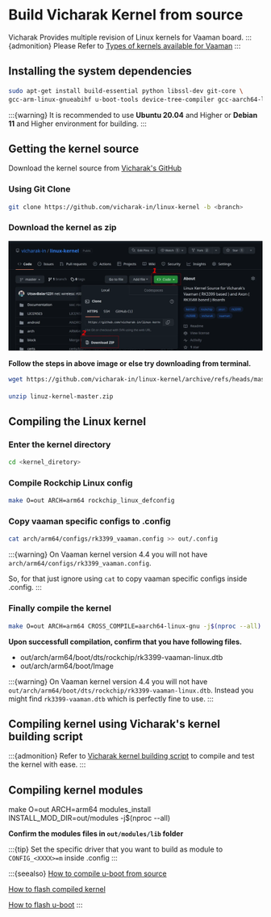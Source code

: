 # Build Vicharak Kernel from source

Vicharak Provides multiple revision of Linux kernels for Vaaman board.
:::{admonition} Please Refer to
[Types of kernels available for Vaaman](../linux-usage-guide/custom-linux-kernel.md#types-of-kernels-available-for-vaaman)
:::

## Installing the system dependencies

```bash
sudo apt-get install build-essential python libssl-dev git-core \
gcc-arm-linux-gnueabihf u-boot-tools device-tree-compiler gcc-aarch64-linux-gnu mtools parted pv
```

:::{warning}
It is recommended to use **Ubuntu 20.04** and Higher or **Debian 11** and Higher environment for building.
:::

## Getting the kernel source

Download the kernel source from [Vicharak's GitHub](https://github.com/vicharak-in/linux-kernel)

### Using Git Clone

```bash
git clone https://github.com/vicharak-in/linux-kernel -b <branch>
```

### Download the kernel as zip

![vicharak-linux-kernel-github](../../_static/vicharak-linux-kernel-github.webp)

**Follow the steps in above image or else try downloading from terminal.**

```bash
wget https://github.com/vicharak-in/linux-kernel/archive/refs/heads/master.zip

unzip linuz-kernel-master.zip
```

## Compiling the Linux kernel

### Enter the kernel directory

```bash
cd <kernel_diretory>
```

### Compile Rockchip Linux config

```bash
make O=out ARCH=arm64 rockchip_linux_defconfig
```

### Copy vaaman specific configs to .config

```bash
cat arch/arm64/configs/rk3399_vaaman.config >> out/.config
```

:::{warning}
On Vaaman kernel version 4.4 you will not have `arch/arm64/configs/rk3399_vaaman.config`.

So, for that just ignore using `cat` to copy vaaman specific configs inside .config.
:::

### Finally compile the kernel

```bash
make O=out ARCH=arm64 CROSS_COMPILE=aarch64-linux-gnu -j$(nproc --all)
```

**Upon successfull compilation, confirm that you have following files.**

- out/arch/arm64/boot/dts/rockchip/rk3399-vaaman-linux.dtb
- out/arch/arm64/boot/Image

:::{warning}
On Vaaman kernel version 4.4 you will not have `out/arch/arm64/boot/dts/rockchip/rk3399-vaaman-linux.dtb`.
Instead you might find `rk3399-vaaman.dtb` which is perfectly fine to use.
:::

## Compiling kernel using Vicharak's kernel building script

:::{admonition} Refer to
[Vicharak kernel building script](../linux-usage-guide/custom-linux-kernel.md#vicharak-kernel-script)
to compile and test the kernel with ease.
:::

## Compiling kernel modules

make O=out ARCH=arm64 modules_install INSTALL_MOD_DIR=out/modules -j$(nproc --all)

**Confirm the modules files in `out/modules/lib` folder**

:::{tip}
Set the specific driver that you want to build as module to `CONFIG_<XXXX>=m` inside .config
:::

:::{seealso}
[How to compile u-boot from source](./build-u-boot.md)

[How to flash compiled kernel](../linux-usage-guide/custom-linux-kernel.md#how-to-flash-compiled-kernel)

[How to flash u-boot](#/)
:::
